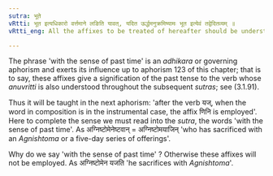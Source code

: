 ```yaml
---
sutra: भूते
vRtti: भूत इत्यधिकारो वर्त्तमाने लङिति यावत्, यदित ऊर्द्धमनुक्रमिष्यामः भूत इत्येवं तद्वेदितव्यम् ॥
vRtti_eng: All the affixes to be treated of hereafter should be understood to come in the sense of past time.

---
```

The phrase 'with the sense of past time' is an _adhikara_ or governing aphorism and exerts its influence up to aphorism 123 of this chapter; that is to say, these affixes give a signification of the past tense to the verb whose _anuvritti_ is also understood throughout the subsequent _sutras_; see (3.1.91).

Thus it will be taught in the next aphorism: 'after the verb यज्, when the word in composition is in the instrumental case, the affix णिनि is employed'. Here to complete the sense we must read into the _sutra_, the words 'with the sense of past time'. As अग्निष्टोमेनेष्टवान् = अग्निष्टोमयाजिन् 'who has sacrificed with an _Agnishtoma_ or a five-day series of offerings'.

Why do we say 'with the sense of past time' ? Otherwise these affixes will not be employed. As अग्निष्टोमेन यजति 'he sacrifices with _Agnishtoma_'.